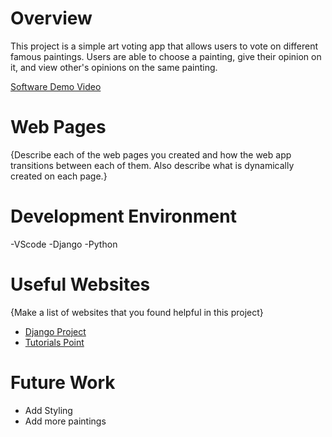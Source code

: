 # Overview

This project is a simple art voting app that allows users to vote on different famous paintings. Users are able to choose a painting, give their opinion on it, and view other's opinions on the same painting.

[Software Demo Video](https://youtu.be/woHEX_Z5Xl4)

# Web Pages

{Describe each of the web pages you created and how the web app transitions between each of them. Also describe what is dynamically created on each page.}

# Development Environment

-VScode
-Django
-Python

# Useful Websites

{Make a list of websites that you found helpful in this project}

-   [Django Project](https://docs.djangoproject.com/)
-   [Tutorials Point](https://www.tutorialspoint.com/django/index.htm)

# Future Work

-   Add Styling
-   Add more paintings
